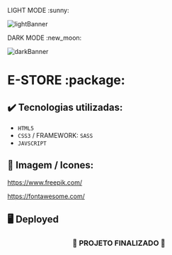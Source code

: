 <P>
  LIGHT MODE :sunny:
</P>

![lightBanner](https://github.com/darneees/E-store/assets/79709843/bfca6a40-c284-4f97-8fa5-cdae91a42569)

<P>
  DARK MODE :new_moon:
</P>

![darkBanner](https://github.com/darneees/E-store/assets/79709843/3145b448-2eee-43f6-886a-a51fdde7063f)

<h1>
  E-STORE :package:
</h1>

## ✔️ Tecnologias utilizadas:
- ``HTML5``
- ``CSS3`` / FRAMEWORK: ``SASS``
- ``JAVSCRIPT``

## :paperclip: Imagem / Icones:

https://www.freepik.com/

https://fontawesome.com/

## :desktop_computer: Deployed



<h3 align="center">
  
  :construction: PROJETO FINALIZADO :construction:
  
</h3>
